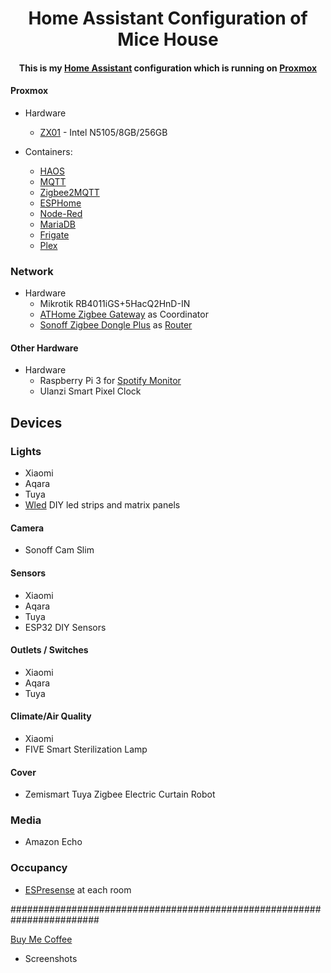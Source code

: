 <h1 align="center">
  Home Assistant Configuration of Mice House
</h1>
<div align="center">
  <h4>
    This is my <a href="https://home-assistant.io">Home Assistant</a> configuration which is running on <a href="https://www.proxmox.com">Proxmox</a> 
  </h4>
</div>

#### Proxmox
* Hardware
  * [ZX01](https://aliexpress.com/i/1005001921619318.html) - Intel N5105/8GB/256GB
    
* Containers:
  * [HAOS](https://tteck.github.io/Proxmox)
  * [MQTT](https://tteck.github.io/Proxmox)
  * [Zigbee2MQTT](https://tteck.github.io/Proxmox)
  * [ESPHome](https://tteck.github.io/Proxmox)
  * [Node-Red](https://tteck.github.io/Proxmox)
  * [MariaDB](https://tteck.github.io/Proxmox)
  * [Frigate](https://www.homeautomationguy.io/blog/running-frigate-on-proxmox)
  * [Plex](https://tteck.github.io/Proxmox)
  
### Network
* Hardware
  * Mikrotik RB4011iGS+5HacQ2HnD-IN
  * [ATHome Zigbee Gateway](https://athom.tech/blank-1/zigbee-gateway) as Coordinator
  * [Sonoff Zigbee Dongle Plus](https://sonoff.tech/product/gateway-and-sensors/sonoff-zigbee-3-0-usb-dongle-plus-p) as [Router](https://github.com/Koenkk/Z-Stack-firmware/tree/master/router/Z-Stack_3.x.0/bin)

#### Other Hardware
* Hardware
  * Raspberry Pi 3 for [Spotify Monitor](https://github.com/simplemice/Nowify)
  * Ulanzi Smart Pixel Clock

## Devices

### Lights
* Xiaomi
* Aqara
* Tuya
* [Wled](https://kno.wled.ge) DIY led strips and matrix panels

#### Camera
* Sonoff Cam Slim

#### Sensors
* Xiaomi
* Aqara
* Tuya
* ESP32 DIY Sensors

#### Outlets / Switches
* Xiaomi
* Aqara
* Tuya

#### Climate/Air Quality
* Xiaomi
* FIVE Smart Sterilization Lamp

#### Cover
* Zemismart Tuya Zigbee Electric Curtain Robot

### Media
* Amazon Echo

### Occupancy
* [ESPresense](https://espresense.com) at each room

########################################################################

[Buy Me Coffee](https://www.buymeacoffee.com/simplemice)


* Screenshots
